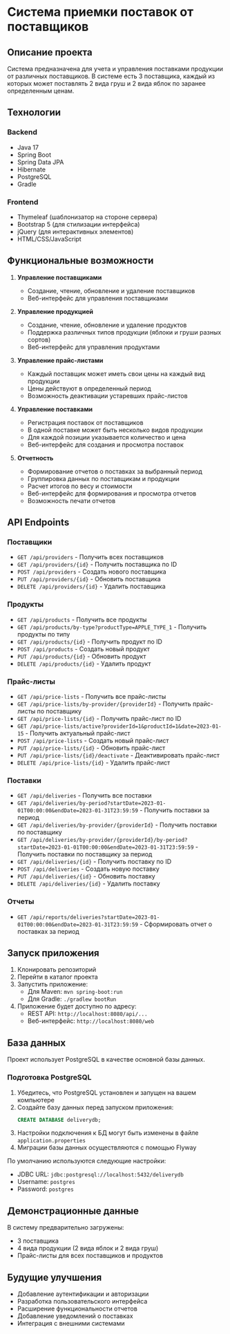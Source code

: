 # Система приемки поставок от поставщиков

## Описание проекта

Система предназначена для учета и управления поставками продукции от различных поставщиков. В системе есть 3 поставщика, каждый из которых может поставлять 2 вида груш и 2 вида яблок по заранее определенным ценам.

## Технологии

### Backend
- Java 17
- Spring Boot
- Spring Data JPA
- Hibernate
- PostgreSQL
- Gradle

### Frontend
- Thymeleaf (шаблонизатор на стороне сервера)
- Bootstrap 5 (для стилизации интерфейса)
- jQuery (для интерактивных элементов)
- HTML/CSS/JavaScript

## Функциональные возможности

1. **Управление поставщиками**
   - Создание, чтение, обновление и удаление поставщиков
   - Веб-интерфейс для управления поставщиками

2. **Управление продукцией**
   - Создание, чтение, обновление и удаление продуктов
   - Поддержка различных типов продукции (яблоки и груши разных сортов)
   - Веб-интерфейс для управления продуктами

3. **Управление прайс-листами**
   - Каждый поставщик может иметь свои цены на каждый вид продукции
   - Цены действуют в определенный период
   - Возможность деактивации устаревших прайс-листов

4. **Управление поставками**
   - Регистрация поставок от поставщиков
   - В одной поставке может быть несколько видов продукции
   - Для каждой позиции указывается количество и цена
   - Веб-интерфейс для создания и просмотра поставок

5. **Отчетность**
   - Формирование отчетов о поставках за выбранный период
   - Группировка данных по поставщикам и продукции
   - Расчет итогов по весу и стоимости
   - Веб-интерфейс для формирования и просмотра отчетов
   - Возможность печати отчетов

## API Endpoints

### Поставщики

- `GET /api/providers` - Получить всех поставщиков
- `GET /api/providers/{id}` - Получить поставщика по ID
- `POST /api/providers` - Создать нового поставщика
- `PUT /api/providers/{id}` - Обновить поставщика
- `DELETE /api/providers/{id}` - Удалить поставщика

### Продукты

- `GET /api/products` - Получить все продукты
- `GET /api/products/by-type?productType=APPLE_TYPE_1` - Получить продукты по типу
- `GET /api/products/{id}` - Получить продукт по ID
- `POST /api/products` - Создать новый продукт
- `PUT /api/products/{id}` - Обновить продукт
- `DELETE /api/products/{id}` - Удалить продукт

### Прайс-листы

- `GET /api/price-lists` - Получить все прайс-листы
- `GET /api/price-lists/by-provider/{providerId}` - Получить прайс-листы по поставщику
- `GET /api/price-lists/{id}` - Получить прайс-лист по ID
- `GET /api/price-lists/active?providerId=1&productId=1&date=2023-01-15` - Получить актуальный прайс-лист
- `POST /api/price-lists` - Создать новый прайс-лист
- `PUT /api/price-lists/{id}` - Обновить прайс-лист
- `PUT /api/price-lists/{id}/deactivate` - Деактивировать прайс-лист
- `DELETE /api/price-lists/{id}` - Удалить прайс-лист

### Поставки

- `GET /api/deliveries` - Получить все поставки
- `GET /api/deliveries/by-period?startDate=2023-01-01T00:00:00&endDate=2023-01-31T23:59:59` - Получить поставки за период
- `GET /api/deliveries/by-provider/{providerId}` - Получить поставки по поставщику
- `GET /api/deliveries/by-provider/{providerId}/by-period?startDate=2023-01-01T00:00:00&endDate=2023-01-31T23:59:59` - Получить поставки по поставщику за период
- `GET /api/deliveries/{id}` - Получить поставку по ID
- `POST /api/deliveries` - Создать новую поставку
- `PUT /api/deliveries/{id}` - Обновить поставку
- `DELETE /api/deliveries/{id}` - Удалить поставку

### Отчеты

- `GET /api/reports/deliveries?startDate=2023-01-01T00:00:00&endDate=2023-01-31T23:59:59` - Сформировать отчет о поставках за период

## Запуск приложения

1. Клонировать репозиторий
2. Перейти в каталог проекта
3. Запустить приложение:
   - Для Maven: `mvn spring-boot:run`
   - Для Gradle: `./gradlew bootRun`
4. Приложение будет доступно по адресу:
   - REST API: `http://localhost:8080/api/...`
   - Веб-интерфейс: `http://localhost:8080/web`

## База данных

Проект использует PostgreSQL в качестве основной базы данных. 

### Подготовка PostgreSQL

1. Убедитесь, что PostgreSQL установлен и запущен на вашем компьютере
2. Создайте базу данных перед запуском приложения:
   ```sql
   CREATE DATABASE deliverydb;
   ```
3. Настройки подключения к БД могут быть изменены в файле `application.properties`
4. Миграции базы данных осуществляются с помощью Flyway

По умолчанию используются следующие настройки:
- JDBC URL: `jdbc:postgresql://localhost:5432/deliverydb`
- Username: `postgres`
- Password: `postgres`

## Демонстрационные данные

В систему предварительно загружены:
- 3 поставщика
- 4 вида продукции (2 вида яблок и 2 вида груш)
- Прайс-листы для всех поставщиков и продуктов

## Будущие улучшения

- Добавление аутентификации и авторизации
- Разработка пользовательского интерфейса
- Расширение функциональности отчетов
- Добавление уведомлений о поставках
- Интеграция с внешними системами
